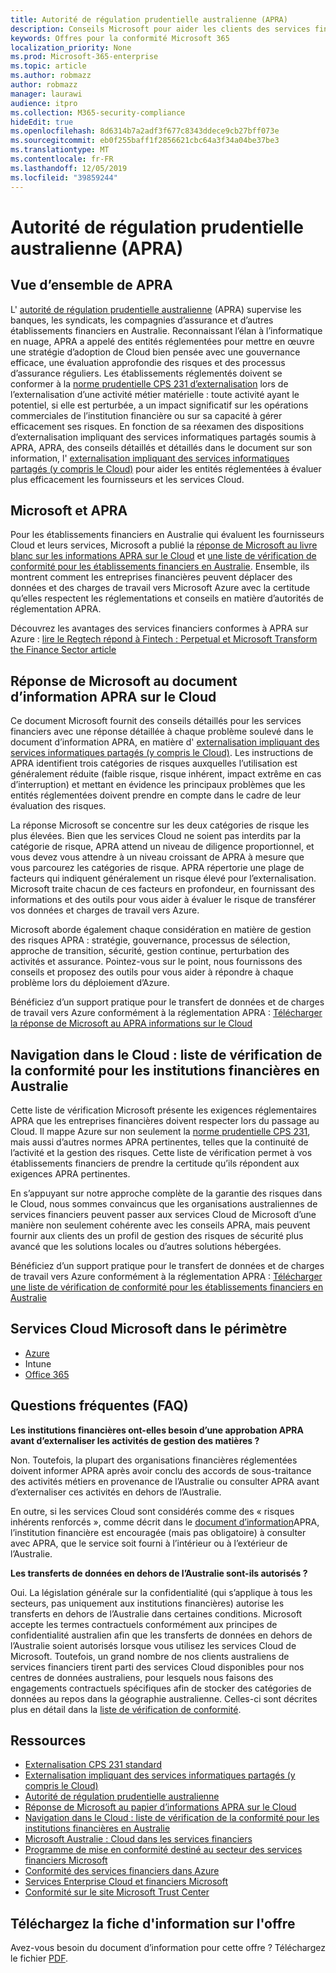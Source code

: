 ```yaml
---
title: Autorité de régulation prudentielle australienne (APRA)
description: Conseils Microsoft pour aider les clients des services financiers à respecter les normes d’externalisation de l’autorité de régulation prudentielle australienne.
keywords: Offres pour la conformité Microsoft 365
localization_priority: None
ms.prod: Microsoft-365-enterprise
ms.topic: article
ms.author: robmazz
author: robmazz
manager: laurawi
audience: itpro
ms.collection: M365-security-compliance
hideEdit: true
ms.openlocfilehash: 8d6314b7a2adf3f677c8343ddece9cb27bff073e
ms.sourcegitcommit: eb0f255baff1f2856621cbc64a3f34a04be37be3
ms.translationtype: MT
ms.contentlocale: fr-FR
ms.lasthandoff: 12/05/2019
ms.locfileid: "39859244"
---
```

# <a name="australian-prudential-regulation-authority-apra"></a>Autorité de régulation prudentielle australienne (APRA)

## <a name="apra-overview"></a>Vue d’ensemble de APRA

L' [autorité de régulation prudentielle australienne](https://www.apra.gov.au/) (APRA) supervise les banques, les syndicats, les compagnies d’assurance et d’autres établissements financiers en Australie. Reconnaissant l’élan à l’informatique en nuage, APRA a appelé des entités réglementées pour mettre en œuvre une stratégie d’adoption de Cloud bien pensée avec une gouvernance efficace, une évaluation approfondie des risques et des processus d’assurance réguliers. Les établissements réglementés doivent se conformer à la [norme prudentielle CPS 231 d’externalisation](https://www.apra.gov.au/sites/default/files/Prudential-Standard-CPS-231-Outsourcing-%28July-2017%29.pdf) lors de l’externalisation d’une activité métier matérielle : toute activité ayant le potentiel, si elle est perturbée, a un impact significatif sur les opérations commerciales de l’institution financière ou sur sa capacité à gérer efficacement ses risques. En fonction de sa réexamen des dispositions d’externalisation impliquant des services informatiques partagés soumis à APRA, APRA, des conseils détaillés et détaillés dans le document sur son information, l' [externalisation impliquant des services informatiques partagés (y compris le Cloud)](https://www.apra.gov.au/sites/default/files/information-paper-outsourcing-involving-shared-computing-services.pdf) pour aider les entités réglementées à évaluer plus efficacement les fournisseurs et les services Cloud.

## <a name="microsoft-and-apra"></a>Microsoft et APRA

Pour les établissements financiers en Australie qui évaluent les fournisseurs Cloud et leurs services, Microsoft a publié la [réponse de Microsoft au livre blanc sur les informations APRA sur le Cloud](https://aka.ms/navigatecloudaustralia) et [une liste de vérification de conformité pour les établissements financiers en Australie](https://aka.ms/microsoftaprachecklistjun17). Ensemble, ils montrent comment les entreprises financières peuvent déplacer des données et des charges de travail vers Microsoft Azure avec la certitude qu’elles respectent les réglementations et conseils en matière d’autorités de réglementation APRA.

Découvrez les avantages des services financiers conformes à APRA sur Azure : [lire le Regtech répond à Fintech : Perpetual et Microsoft Transform the Finance Sector article](https://news.microsoft.com/en-au/features/regtech-meets-fintech-perpetual-microsoft-transform-finance-sector/)

## <a name="microsoft-response-to-the-apra-information-paper-on-cloud"></a>Réponse de Microsoft au document d’information APRA sur le Cloud

Ce document Microsoft fournit des conseils détaillés pour les services financiers avec une réponse détaillée à chaque problème soulevé dans le document d’information APRA, en matière d' [externalisation impliquant des services informatiques partagés (y compris le Cloud)](https://www.apra.gov.au/sites/default/files/information-paper-outsourcing-involving-shared-computing-services.pdf). Les instructions de APRA identifient trois catégories de risques auxquelles l’utilisation est généralement réduite (faible risque, risque inhérent, impact extrême en cas d’interruption) et mettant en évidence les principaux problèmes que les entités réglementées doivent prendre en compte dans le cadre de leur évaluation des risques.

La réponse Microsoft se concentre sur les deux catégories de risque les plus élevées. Bien que les services Cloud ne soient pas interdits par la catégorie de risque, APRA attend un niveau de diligence proportionnel, et vous devez vous attendre à un niveau croissant de APRA à mesure que vous parcourez les catégories de risque. APRA répertorie une plage de facteurs qui indiquent généralement un risque élevé pour l’externalisation. Microsoft traite chacun de ces facteurs en profondeur, en fournissant des informations et des outils pour vous aider à évaluer le risque de transférer vos données et charges de travail vers Azure.

Microsoft aborde également chaque considération en matière de gestion des risques APRA : stratégie, gouvernance, processus de sélection, approche de transition, sécurité, gestion continue, perturbation des activités et assurance. Pointez-vous sur le point, nous fournissons des conseils et proposez des outils pour vous aider à répondre à chaque problème lors du déploiement d’Azure.

Bénéficiez d’un support pratique pour le transfert de données et de charges de travail vers Azure conformément à la réglementation APRA : [Télécharger la réponse de Microsoft au APRA informations sur le Cloud](https://aka.ms/navigatecloudaustralia)

## <a name="navigating-your-way-to-the-cloud-a-compliance-checklist-for-financial-institutions-in-australia"></a>Navigation dans le Cloud : liste de vérification de la conformité pour les institutions financières en Australie

Cette liste de vérification Microsoft présente les exigences réglementaires APRA que les entreprises financières doivent respecter lors du passage au Cloud. Il mappe Azure sur non seulement la [norme prudentielle CPS 231](https://www.apra.gov.au/sites/default/files/Prudential-Standard-CPS-231-Outsourcing-%28July-2017%29.pdf), mais aussi d’autres normes APRA pertinentes, telles que la continuité de l’activité et la gestion des risques. Cette liste de vérification permet à vos établissements financiers de prendre la certitude qu’ils répondent aux exigences APRA pertinentes.

En s’appuyant sur notre approche complète de la garantie des risques dans le Cloud, nous sommes convaincus que les organisations australiennes de services financiers peuvent passer aux services Cloud de Microsoft d’une manière non seulement cohérente avec les conseils APRA, mais peuvent fournir aux clients des un profil de gestion des risques de sécurité plus avancé que les solutions locales ou d’autres solutions hébergées.

Bénéficiez d’un support pratique pour le transfert de données et de charges de travail vers Azure conformément à la réglementation APRA : [Télécharger une liste de vérification de conformité pour les établissements financiers en Australie](https://aka.ms/microsoftaprachecklistjun17)

## <a name="microsoft-in-scope-cloud-services"></a>Services Cloud Microsoft dans le périmètre

- [Azure](https://aka.ms/AzureCompliance)
- Intune
- [Office 365](https://go.microsoft.com/fwlink/p/?LinkID=2077751)

## <a name="frequently-asked-questions"></a>Questions fréquentes (FAQ)

**Les institutions financières ont-elles besoin d’une approbation APRA avant d’externaliser les activités de gestion des matières ?**

Non. Toutefois, la plupart des organisations financières réglementées doivent informer APRA après avoir conclu des accords de sous-traitance des activités métiers en provenance de l’Australie ou consulter APRA avant d’externaliser ces activités en dehors de l’Australie.

En outre, si les services Cloud sont considérés comme des « risques inhérents renforcés », comme décrit dans le [document d’information](https://go.microsoft.com/fwlink/p/?linkid=2099080)APRA, l’institution financière est encouragée (mais pas obligatoire) à consulter avec APRA, que le service soit fourni à l’intérieur ou à l’extérieur de l’Australie.

**Les transferts de données en dehors de l’Australie sont-ils autorisés ?**

Oui. La législation générale sur la confidentialité (qui s’applique à tous les secteurs, pas uniquement aux institutions financières) autorise les transferts en dehors de l’Australie dans certaines conditions. Microsoft accepte les termes contractuels conformément aux principes de confidentialité australien afin que les transferts de données en dehors de l’Australie soient autorisés lorsque vous utilisez les services Cloud de Microsoft. Toutefois, un grand nombre de nos clients australiens de services financiers tirent parti des services Cloud disponibles pour nos centres de données australiens, pour lesquels nous faisons des engagements contractuels spécifiques afin de stocker des catégories de données au repos dans la géographie australienne. Celles-ci sont décrites plus en détail dans la [liste de vérification de conformité](https://aka.ms/microsoftaprachecklistjun17).

## <a name="resources"></a>Ressources

- [Externalisation CPS 231 standard](https://www.apra.gov.au/sites/default/files/Prudential-Standard-CPS-231-Outsourcing-%28July-2017%29.pdf)
- [Externalisation impliquant des services informatiques partagés (y compris le Cloud)](https://www.apra.gov.au/sites/default/files/information-paper-outsourcing-involving-shared-computing-services.pdf)
- [Autorité de régulation prudentielle australienne](https://www.apra.gov.au/)
- [Réponse de Microsoft au papier d’informations APRA sur le Cloud](https://aka.ms/navigatecloudaustralia)
- [Navigation dans le Cloud : liste de vérification de la conformité pour les institutions financières en Australie](https://aka.ms/microsoftaprachecklistjun17)
- [Microsoft Australie : Cloud dans les services financiers](https://www.microsoft.com/en-sg/apac/trustedcloud/australia-financial-service.aspx)
- [Programme de mise en conformité destiné au secteur des services financiers Microsoft](https://www.microsoft.com/download/details.aspx?id=55332)
- [Conformité des services financiers dans Azure](https://azure.microsoft.com/resources/videos/azurecon-2015-financial-services-compliance-in-azure/)
- [Services Enterprise Cloud et financiers Microsoft](https://www.microsoft.com/trustcenter/cloudservices/financialservices)
- [Conformité sur le site Microsoft Trust Center](https://www.microsoft.com/trust-center/compliance/compliance-overview)

## <a name="download-the-offering-backgrounder"></a>Téléchargez la fiche d'information sur l'offre

Avez-vous besoin du document d’information pour cette offre ? Téléchargez le fichier [PDF](https://download.microsoft.com/download/2/6/0/26056353-2F4C-4A6A-AE5D-019E35EB8E2C/APRA-Compliance.pdf).
